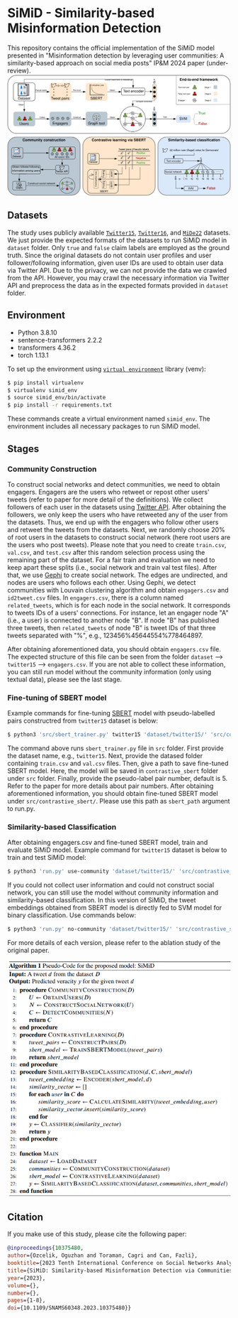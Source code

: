 # SiMiD - Similarity-based Misinformation Detection

This repository contains the official implementation of the SiMiD model presented in "Misinformation detection by leveraging user communities: A similarity-based approach on social media posts" IP&M 2024 paper (under-review).
![SiMiD](illustration.png)
## Datasets

The study uses publicly available [`Twitter15`](https://www.dropbox.com/s/7ewzdrbelpmrnxu/rumdetect2017.zip?dl=0), [`Twitter16`](https://www.dropbox.com/s/7ewzdrbelpmrnxu/rumdetect2017.zip?dl=0), and [`MiDe22`](https://github.com/avaapm/mide22) datasets. We just provide the expected formats of the datasets to run SiMiD model in `dataset` folder. Only `true` and `false` claim labels are employed as the ground truth. Since the original datasets do not contain user profiles and user follower/following information, given user IDs are used to obtain user data via Twitter API. Due to the privacy, we can not provide the data we crawled from the API. However, you may crawl the necessary information via Twitter API and preprocess the data as in the expected formats provided in `dataset` folder.

## Environment
- Python 3.8.10
- sentence-transformers 2.2.2
- transformers 4.36.2
- torch 1.13.1

To set up the environment using [`virtual environment`](https://pypi.org/project/virtualenv/) library (venv):

```bash
$ pip install virtualenv
$ virtualenv simid_env
$ source simid_env/bin/activate
$ pip install -r requirements.txt
```

These commands create a virtual environment named `simid_env`. The environment includes all necessary packages to run SiMiD model.


## Stages

### Community Construction

To construct social networks and detect communities, we need to obtain engagers. Engagers are the users who retweet or repost other users' tweets (refer to paper for more detail of the definitions). We collect followers of each user in the datasets using [Twitter API](https://developer.twitter.com/en/products/twitter-api). After obtaining the followers, we only keep the users who have retweeted any of the user from the datasets. Thus, we end up with the engagers who follow other users and retweet the tweets from the datasets. Next, we randomly choose 20% of root users in the datasets to construct social network (here root users are the users who post tweets). Please note that you need to create `train.csv`, `val.csv`, and `test.csv` after this random selection process using the remaining part of the dataset. For a fair train and evaluation we need to keep apart these splits (i.e., social network and train val test files). After that, we use [Gephi](https://gephi.org/) to create social network. The edges are undirected, and nodes are users who follows each other. Using Gephi, we detect communities with Louvain clustering algorithm and obtain `engagers.csv` and `id2tweet.csv` files. In `engagers.csv`, there is a column named `related_tweets`, which is for each node in the social network. It corresponds to tweets IDs of a users' connections. For instance, let an engager node "A" (i.e., a user) is connected to another node "B". If node "B" has published three tweets, then `related_tweets` of node "B" is tweet IDs of that three tweets separated with "%", e.g., 123456%45644554%778464897.

After obtaining aforementioned data, you should obtain `engagers.csv` file. The expected structure of this file can be seen from the folder `dataset` --> `twitter15` --> `engagers.csv`. If you are not able to collect these information, you can still run model without the community information (only using textual data), please see the last stage.

### Fine-tuning of SBERT model

Example commands for fine-tuning [SBERT](https://www.sbert.net/) model with pseudo-labelled pairs constructred from `twitter15` dataset is below:

```bash
$ python3 'src/sbert_trainer.py' twitter15 'dataset/twitter15/' 'src/contrastive_sbert/' 5
```

The command above runs `sbert_trainer.py` file in `src` folder. First provide the dataset name, e.g., `twitter15`. Next, provide the datased folder containing `train.csv` and `val.csv` files. Then, give a path to save fine-tuned SBERT model. Here, the model will be saved in `contrastive_sbert` folder under `src` folder. Finally, provide the pseudo-label pair number, default is 5. Refer to the paper for more details about pair numbers. After obtaining aforementioned information, you should obtain fine-tuned SBERT model under `src/contrastive_sbert/`. Please use this path as `sbert_path` argument to run.py.

### Similarity-based Classification

After obtaining engagers.csv and fine-tuned SBERT model, train and evaluate SiMiD model. Example command for `twitter15` dataset is below to train and test SiMiD model:

```bash
$ python3 'run.py' use-community 'dataset/twitter15/' 'src/contrastive_sbert/' 'src/simid_model/'
```

If you could not collect user information and could not construct social network, you can still use the model without community information and similarity-based classification. In this version of SiMiD, the tweet embeddings obtained from SBERT model is directly fed to SVM model for binary classification. Use commands below:

```bash
$ python3 'run.py' no-community 'dataset/twitter15/' 'src/contrastive_sbert/' 'src/simid_model/'
```

For more details of each version, please refer to the ablation study of the original paper.

<p align="center" width="70%">
  <img src="https://github.com/ogozcelik/simid-misinformation-detection/blob/main/pseudo-code.png" />
</p>

## Citation
If you make use of this study, please cite the following paper:
```bibtex
@inproceedings{10375480,
author={Ozcelik, Oguzhan and Toraman, Cagri and Can, Fazli},
booktitle={2023 Tenth International Conference on Social Networks Analysis, Management and Security (SNAMS)}, 
title={SiMiD: Similarity-based Misinformation Detection via Communities on Social Media Posts}, 
year={2023},
volume={},
number={},
pages={1-8},
doi={10.1109/SNAMS60348.2023.10375480}}
```
